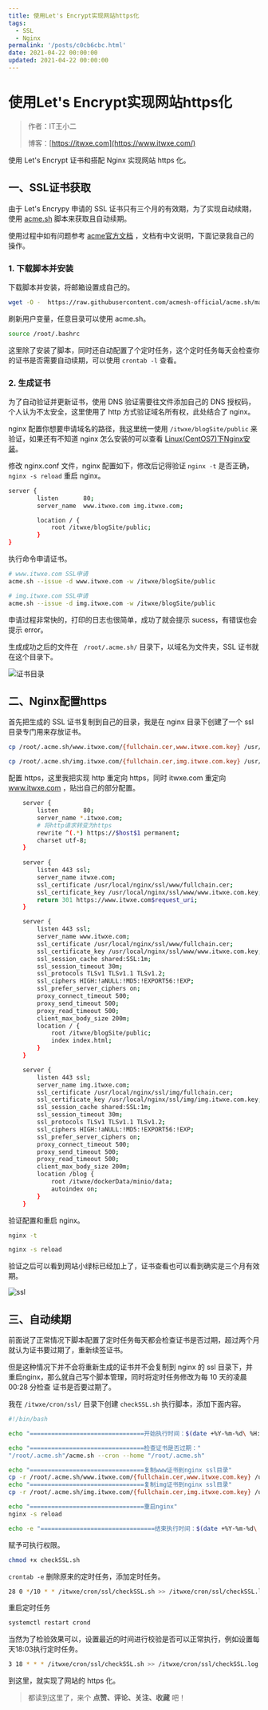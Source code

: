 ```yaml
---
title: 使用Let's Encrypt实现网站https化
tags:
  - SSL
  - Nginx
permalink: '/posts/c0cb6cbc.html'
date: 2021-04-22 00:00:00
updated: 2021-04-22 00:00:00
---
```


# 使用Let's Encrypt实现网站https化

> 作者：IT王小二
>
> 博客：[https://itwxe.com](https://www.itwxe.com/)

使用 Let's Encrypt 证书和搭配 Nginx 实现网站 https 化。

## 一、SSL证书获取

由于 Let's Encrypy 申请的 SSL 证书只有三个月的有效期，为了实现自动续期，使用 [acme.sh](https://github.com/acmesh-official/acme.sh) 脚本来获取且自动续期。

使用过程中如有问题参考 [acme官方文档](https://github.com/acmesh-official/acme.sh/wiki/%E8%AF%B4%E6%98%8E) ，文档有中文说明，下面记录我自己的操作。

### 1. 下载脚本并安装

下载脚本并安装，将邮箱设置成自己的。

```bash
wget -O -  https://raw.githubusercontent.com/acmesh-official/acme.sh/master/acme.sh | sh -s -- --install-online -m  itwxe@qq.com
```

刷新用户变量，任意目录可以使用 acme.sh。

```bash
source /root/.bashrc
```

这里除了安装了脚本，同时还自动配置了个定时任务，这个定时任务每天会检查你的证书是否需要自动续期，可以使用 `crontab -l` 查看。

### 2. 生成证书

为了自动验证并更新证书，使用 DNS 验证需要往文件添加自己的 DNS 授权码，个人认为不太安全，这里使用了 http 方式验证域名所有权，此处结合了 nginx。

nginx 配置你想要申请域名的路径，我这里统一使用 `/itwxe/blogSite/public` 来验证，如果还有不知道 nginx 怎么安装的可以查看 [Linux(CentOS7)下Nginx安装](https://www.itwxe.com/posts/1334c88e/)。

修改 nginx.conf 文件，nginx 配置如下，修改后记得验证 `nginx -t` 是否正确，`nginx -s reload` 重启 nginx。

```bash
server {
        listen       80;
        server_name  www.itwxe.com img.itwxe.com;

        location / {
            root /itwxe/blogSite/public;
        }
} 
```

执行命令申请证书。

```bash
# www.itwxe.com SSL申请
acme.sh --issue -d www.itwxe.com -w /itwxe/blogSite/public

# img.itwxe.com SSL申请
acme.sh --issue -d img.itwxe.com -w /itwxe/blogSite/public
```

申请过程非常快的，打印的日志也很简单，成功了就会提示 sucess，有错误也会提示 error。

生成成功之后的文件在 ` /root/.acme.sh/` 目录下，以域名为文件夹，SSL 证书就在这个目录下。

![证书目录](https://images.itwxe.com/images/2021/08/05/a7973ce32d4d0.jpg)

## 二、Nginx配置https

首先把生成的 SSL 证书复制到自己的目录，我是在 nginx 目录下创建了一个 ssl 目录专门用来存放证书。

```bash
cp /root/.acme.sh/www.itwxe.com/{fullchain.cer,www.itwxe.com.key} /usr/local/nginx/ssl/www/

cp /root/.acme.sh/img.itwxe.com/{fullchain.cer,img.itwxe.com.key} /usr/local/nginx/ssl/img/
```

配置 https，这里我把实现 http 重定向 https，同时 itwxe.com 重定向 www.itwxe.com ，贴出自己的部分配置。

```bash
    server {
        listen       80;
        server_name *.itwxe.com;
        # 将http请求转变为https
        rewrite ^(.*) https://$host$1 permanent;
        charset utf-8;
    }
    
    server {
        listen 443 ssl;
        server_name itwxe.com;
        ssl_certificate /usr/local/nginx/ssl/www/fullchain.cer;
        ssl_certificate_key /usr/local/nginx/ssl/www/www.itwxe.com.key;
        return 301 https://www.itwxe.com$request_uri;
    }

    server {
        listen 443 ssl;
        server_name www.itwxe.com;
        ssl_certificate /usr/local/nginx/ssl/www/fullchain.cer;
        ssl_certificate_key /usr/local/nginx/ssl/www/www.itwxe.com.key;
        ssl_session_cache shared:SSL:1m;
        ssl_session_timeout 30m;
        ssl_protocols TLSv1 TLSv1.1 TLSv1.2;
        ssl_ciphers HIGH:!aNULL:!MD5:!EXPORT56:!EXP;
        ssl_prefer_server_ciphers on;
        proxy_connect_timeout 500;
        proxy_send_timeout 500;
        proxy_read_timeout 500;
        client_max_body_size 200m;
        location / {
            root /itwxe/blogSite/public;
            index index.html;
        }
    }

    server {
        listen 443 ssl;
        server_name img.itwxe.com;
        ssl_certificate /usr/local/nginx/ssl/img/fullchain.cer;
        ssl_certificate_key /usr/local/nginx/ssl/img/img.itwxe.com.key;
        ssl_session_cache shared:SSL:1m;
        ssl_session_timeout 30m;
        ssl_protocols TLSv1 TLSv1.1 TLSv1.2;
        ssl_ciphers HIGH:!aNULL:!MD5:!EXPORT56:!EXP;
        ssl_prefer_server_ciphers on;
        proxy_connect_timeout 500;
        proxy_send_timeout 500;
        proxy_read_timeout 500;
        client_max_body_size 200m;
        location /blog {
            root /itwxe/dockerData/minio/data;
            autoindex on;
        }
    }
```

验证配置和重启 nginx。

```bash
nginx -t

nginx -s reload
```

验证之后可以看到网站小绿标已经加上了，证书查看也可以看到确实是三个月有效期。

![ssl](https://images.itwxe.com/images/2021/08/05/fa7297b88d3c8.png)

## 三、自动续期

前面说了正常情况下脚本配置了定时任务每天都会检查证书是否过期，超过两个月就认为证书要过期了，重新续签证书。

但是这种情况下并不会将重新生成的证书并不会复制到 nginx 的 ssl 目录下，并重启nginx，那么就自己写个脚本管理，同时将定时任务修改为每 10 天的凌晨 00:28 分检查 证书是否要过期了。

我在 `/itwxe/cron/ssl/` 目录下创建 `checkSSL.sh` 执行脚本，添加下面内容。

```bash
#!/bin/bash

echo "================================开始执行时间：$(date +%Y-%m-%d\ %H:%M:%S)"

echo "================================检查证书是否过期："
"/root/.acme.sh"/acme.sh --cron --home "/root/.acme.sh"

echo "================================复制www证书到nginx ssl目录"
cp -r /root/.acme.sh/www.itwxe.com/{fullchain.cer,www.itwxe.com.key} /usr/local/nginx/ssl/www/
echo "================================复制img证书到nginx ssl目录"
cp -r /root/.acme.sh/img.itwxe.com/{fullchain.cer,img.itwxe.com.key} /usr/local/nginx/ssl/img/

echo "================================重启nginx"
nginx -s reload

echo -e "================================结束执行时间：$(date +%Y-%m-%d\ %H:%M:%S)\n"
```

赋予可执行权限。

```bash
chmod +x checkSSL.sh
```

`crontab -e` 删除原来的定时任务，添加定时任务。

```bash
28 0 */10 * * /itwxe/cron/ssl/checkSSL.sh >> /itwxe/cron/ssl/checkSSL.log 2>&1
```

重启定时任务

```bash
systemctl restart crond
```

当然为了检验效果可以，设置最近的时间进行校验是否可以正常执行，例如设置每天18:03执行定时任务。

```bash
3 18 * * * /itwxe/cron/ssl/checkSSL.sh >> /itwxe/cron/ssl/checkSSL.log 2>&1
```

到这里，就实现了网站的 https 化。

> 都读到这里了，来个 **点赞、评论、关注、收藏** 吧！
